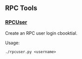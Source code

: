 RPC Tools
---------------------

### [RPCUser](/share/rpcuser) ###

Create an RPC user login cbooktial.

Usage:

    ./rpcuser.py <username>
